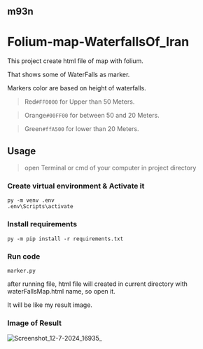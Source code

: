 **m93n**
--------
# Folium-map-WaterfallsOf_Iran

This project create html file of map with folium.

That shows some of WaterFalls as marker.

Markers color are based on height of waterfalls.
> Red`#FF0000` for Upper than 50 Meters.

> Orange`#00FF00` for between 50 and 20 Meters.

> Green`#ffA500` for lower than 20 Meters.

## Usage
> open Terminal or cmd of your computer in project directory
### Create virtual environment & Activate it
```
py -m venv .env
.env\Scripts\activate
```
### Install requirements
```
py -m pip install -r requirements.txt
```
### Run code
```
marker.py
```

after running file, html file will created in current directory with waterFallsMap.html name, so open it.

It will be like my result image.

### Image of Result
![Screenshot_12-7-2024_16935_](https://github.com/user-attachments/assets/b670e744-a24d-45c7-8c62-ca087b0becb8)
